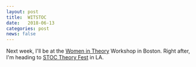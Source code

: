 ```yaml
---
layout: post
title:  WITSTOC
date:   2018-06-13
categories: post
news: false
---
```

Next week, I'll be at the [Women in Theory](https://womenintheory.wordpress.com) Workshop in Boston. Right after, I'm heading to [STOC Theory Fest](http://acm-stoc.org/stoc2018/) in LA. 